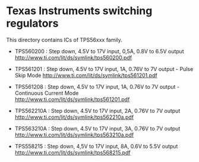 Texas Instruments switching regulators
======================================

  This directory contains ICs of TPS56xxx family.

  * TPS560200 : Step down, 4.5V to 17V input, 0,5A, 0.8V to 6.5V output
      http://www.ti.com/lit/ds/symlink/tps560200.pdf

  * TPS561201 : Step down, 4.5V to 17V input, 1A, 0.76V to 7V output - Pulse Skip Mode
      http://www.ti.com/lit/ds/symlink/tps561201.pdf

  * TPS561208 : Step down, 4.5V to 17V input, 1A, 0.76V to 7V output - Continuous Current Mode
      http://www.ti.com/lit/ds/symlink/tps561201.pdf

  * TPS562210A : Step down, 4.5V to 17V input, 2A, 0.76V to 7V output
      http://www.ti.com/lit/ds/symlink/tps562210a.pdf

  * TPS563210A : Step down, 4.5V to 17V input, 3A, 0.76V to 7V output
      http://www.ti.com/lit/ds/symlink/tps563210a.pdf

  * TPS558215 : Step down, 4,5V to 17V input, 8A, 0.6V to 5.5V output
      http://www.ti.com/lit/ds/symlink/tps568215.pdf
